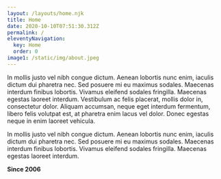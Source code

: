 ```yaml
---
layout: /layouts/home.njk
title: Home
date: 2020-10-10T07:51:30.312Z
permalink: /
eleventyNavigation:
  key: Home
  order: 0
image1: /static/img/about.jpeg
---
```

In mollis justo vel nibh congue dictum. Aenean lobortis nunc enim, iaculis dictum dui pharetra nec. Sed posuere mi eu maximus sodales. Maecenas interdum finibus lobortis. Vivamus eleifend sodales fringilla. Maecenas egestas laoreet interdum. Vestibulum ac felis placerat, mollis dolor in, consectetur dolor. Aliquam accumsan, neque eget interdum fermentum, libero felis volutpat est, at pharetra enim lacus vel dolor. Donec egestas neque in enim laoreet vehicula.

In mollis justo vel nibh congue dictum. Aenean lobortis nunc enim, iaculis dictum dui pharetra nec. Sed posuere mi eu maximus sodales. Maecenas interdum finibus lobortis. Vivamus eleifend sodales fringilla. Maecenas egestas laoreet interdum.

**Since 2006**